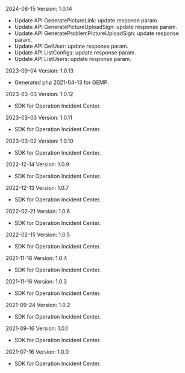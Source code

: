 2024-08-15 Version: 1.0.14
- Update API GeneratePictureLink: update response param.
- Update API GeneratePictureUploadSign: update response param.
- Update API GenerateProblemPictureUploadSign: update response param.
- Update API GetUser: update response param.
- Update API ListConfigs: update response param.
- Update API ListUsers: update response param.


2023-09-04 Version: 1.0.13
- Generated php 2021-04-13 for GEMP.

2023-03-03 Version: 1.0.12
- SDK for Operation Incident Center.

2023-03-03 Version: 1.0.11
- SDK for Operation Incident Center.

2023-03-02 Version: 1.0.10
- SDK for Operation Incident Center.

2022-12-14 Version: 1.0.9
- SDK for Operation Incident Center.

2022-12-13 Version: 1.0.7
- SDK for Operation Incident Center.

2022-02-21 Version: 1.0.6
- SDK for Operation Incident Center.

2022-02-15 Version: 1.0.5
- SDK for Operation Incident Center.

2021-11-16 Version: 1.0.4
- SDK for Operation Incident Center.

2021-11-16 Version: 1.0.3
- SDK for Operation Incident Center.

2021-09-24 Version: 1.0.2
- SDK for Operation Incident Center.

2021-09-16 Version: 1.0.1
- SDK for Operation Incident Center.

2021-07-16 Version: 1.0.0
- SDK for Operation Incident Center.

